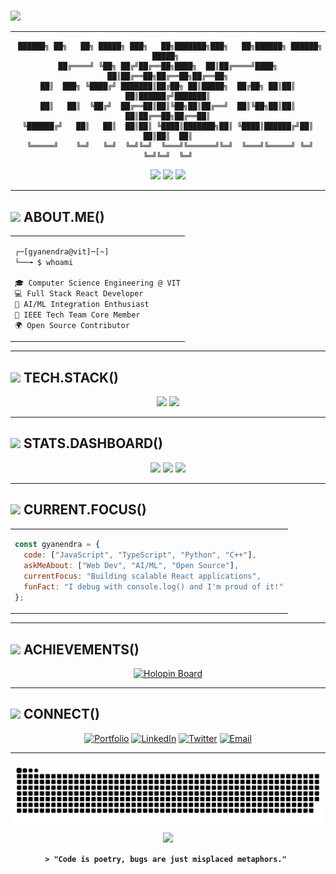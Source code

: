 # <div align="center">

<img src="https://readme-typing-svg.herokuapp.com?font=Orbitron&weight=900&size=35&duration=3000&pause=800&color=00FF41&center=true&vCenter=true&width=800&height=80&lines=Hello%2C+I'm+Gyanendra!;Full+Stack+Developer;AI%2FML+Enthusiast;Open+Source+Contributor" />

</div>

---

<div align="center">

```
 ██████╗ ██╗   ██╗ █████╗ ███╗   ██╗███████╗███╗   ██╗██████╗ ██████╗  █████╗ 
██╔════╝ ╚██╗ ██╔╝██╔══██╗████╗  ██║██╔════╝████╗  ██║██╔══██╗██╔══██╗██╔══██╗
██║  ███╗ ╚████╔╝ ███████║██╔██╗ ██║█████╗  ██╔██╗ ██║██║  ██║██████╔╝███████║
██║   ██║  ╚██╔╝  ██╔══██║██║╚██╗██║██╔══╝  ██║╚██╗██║██║  ██║██╔══██╗██╔══██║
╚██████╔╝   ██║   ██║  ██║██║ ╚████║███████╗██║ ╚████║██████╔╝██║  ██║██║  ██║
 ╚═════╝    ╚═╝   ╚═╝  ╚═╝╚═╝  ╚═══╝╚══════╝╚═╝  ╚═══╝╚═════╝ ╚═╝  ╚═╝╚═╝  ╚═╝
```

</div>

<div align="center">

<img src="https://img.shields.io/badge/STATUS-CODING-00FF41?style=for-the-badge&logoColor=black" />
<img src="https://img.shields.io/badge/LOCATION-%20INDIA-00FF41?style=for-the-badge&logoColor=black" />
<img src="https://img.shields.io/badge/FOCUS-FULL%20STACK-00FF41?style=for-the-badge&logoColor=black" />

</div>

---

## <img src="https://media.giphy.com/media/WUlplcMpOCEmTGBtBW/giphy.gif" width="30"> **ABOUT.ME()**

<table align="center">
<tr>
<td>

```bash
┌─[gyanendra@vit]─[~]
└──╼ $ whoami

🎓 Computer Science Engineering @ VIT
💻 Full Stack React Developer  
🤖 AI/ML Integration Enthusiast
🔧 IEEE Tech Team Core Member
🌍 Open Source Contributor
```

</td>
</tr>
</table>

---

## <img src="https://media.giphy.com/media/iY8CRBdQXODJSCERIr/giphy.gif" width="30"> **TECH.STACK()**

<div align="center">

<img src="https://skillicons.dev/icons?i=js,ts,react,nextjs,nodejs,python,mongodb,git&theme=dark" />
<img src="https://skillicons.dev/icons?i=html,css,tailwind,firebase,docker,linux,vscode,figma&theme=dark" />

</div>

---

## <img src="https://media.giphy.com/media/W5eoZHPpUx9sapR0eu/giphy.gif" width="30"> **STATS.DASHBOARD()**

<div align="center">

<img src="https://github-readme-stats.vercel.app/api?username=gtgyani206&show_icons=true&theme=radical&hide_border=true&bg_color=0d1117&title_color=00ff41&text_color=c9d1d9&icon_color=00ff41" width="48%" />
<img src="https://github-readme-streak-stats.herokuapp.com/?user=gtgyani206&theme=radical&hide_border=true&background=0d1117&stroke=00ff41&ring=00ff41&fire=ff6b35&currStreakLabel=00ff41" width="48%" />

<img src="https://github-readme-stats.vercel.app/api/top-langs/?username=gtgyani206&layout=compact&theme=radical&hide_border=true&bg_color=0d1117&title_color=00ff41&text_color=c9d1d9" width="50%" />

</div>

---

## <img src="https://media.giphy.com/media/LnQjpWaON8nhr21vNW/giphy.gif" width="30"> **CURRENT.FOCUS()**

<table align="center">
<tr>
<td>

```javascript
const gyanendra = {
  code: ["JavaScript", "TypeScript", "Python", "C++"],
  askMeAbout: ["Web Dev", "AI/ML", "Open Source"],
  currentFocus: "Building scalable React applications",
  funFact: "I debug with console.log() and I'm proud of it!"
};
```

</td>
</tr>
</table>

---

## <img src="https://media.giphy.com/media/QssGEmpkyEOhBCb7e1/giphy.gif" width="30"> **ACHIEVEMENTS()**

<div align="center">

[![Holopin Board](https://holopin.me/gtgyani206)](https://holopin.io/@gtgyani206)

</div>

---

## <img src="https://media.giphy.com/media/LMt9638dO8dftAjtco/giphy.gif" width="30"> **CONNECT()**

<div align="center">

[![Portfolio](https://img.shields.io/badge/Portfolio-000000?style=for-the-badge&logo=vercel&logoColor=00FF41)](https://your-portfolio.com)
[![LinkedIn](https://img.shields.io/badge/LinkedIn-0077B5?style=for-the-badge&logo=linkedin&logoColor=white)](https://linkedin.com/in/gyanendra)
[![Twitter](https://img.shields.io/badge/Twitter-1DA1F2?style=for-the-badge&logo=twitter&logoColor=white)](https://twitter.com/gtgyani206)
[![Email](https://img.shields.io/badge/Email-D14836?style=for-the-badge&logo=gmail&logoColor=white)](mailto:your-email@example.com)

</div>

---

<div align="center">

<img src="https://raw.githubusercontent.com/platane/platane/output/github-contribution-grid-snake-dark.svg" />

<img src="https://komarev.com/ghpvc/?username=gtgyani206&color=00ff41&style=for-the-badge&label=VISITORS" />

**`> "Code is poetry, bugs are just misplaced metaphors." `**

</div>
